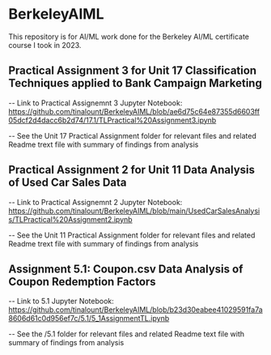 # BerkeleyAIML

This repository is for AI/ML work done for the Berkeley AI/ML certificate course I took in 2023.


## Practical Assignment 3 for Unit 17 Classification Techniques applied to Bank Campaign Marketing 
-- Link to Practical Assignemnt 3 Jupyter Notebook:   https://github.com/tinalount/BerkeleyAIML/blob/ae6d75c64e87355d6603ff05dcf2d4dacc6b2d74/17.1/TLPractical%20Assignment3.ipynb

-- See the Unit 17 Practical Assignment folder for relevant files and related Readme trext file with summary of findings from analysis

## Practical Assignment 2 for Unit 11 Data Analysis of Used Car Sales Data 
-- Link to Practical Assignemnt 2 Jupyter Notebook:  https://github.com/tinalount/BerkeleyAIML/blob/main/UsedCarSalesAnalysis/TLPractical%20Assignment2.ipynb

-- See the Unit 11 Practical Assignment folder for relevant files and related Readme trext file with summary of findings from analysis

## Assignment 5.1: Coupon.csv Data Analysis of Coupon Redemption Factors
-- Link to 5.1 Jupyter Notebook: https://github.com/tinalount/BerkeleyAIML/blob/b23d30eabee41029591fa7a8606d61c0d956ef7c/5.1/5_1AssignmentTL.ipynb 

-- See the /5.1 folder for relevant files and related Readme text file with summary of findings from analysis

